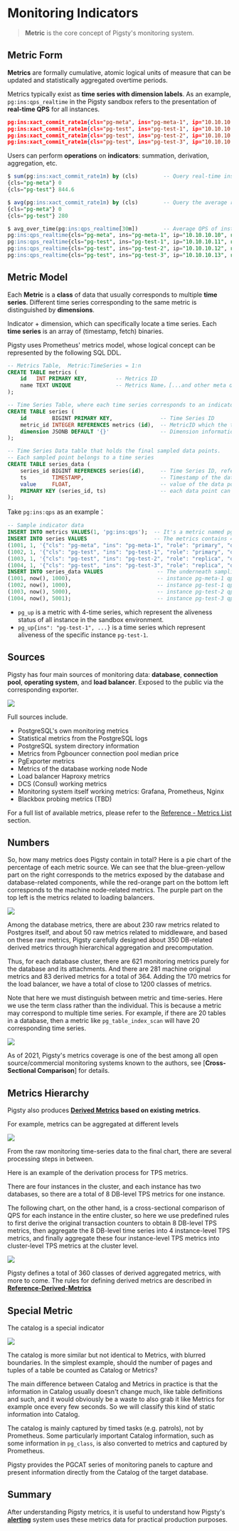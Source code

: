 # Monitoring Indicators

>  **Metric** is the core concept of Pigsty's monitoring system.




## Metric Form

**Metrics** are formally cumulative, atomic logical units of measure that can be updated and statistically aggregated overtime periods.

Metrics typically exist as **time series with dimension labels**. As an example, `pg:ins:qps_realtime` in the Pigsty sandbox refers to the presentation of **real-time QPS** for all instances.

```json
pg:ins:xact_commit_rate1m{cls="pg-meta", ins="pg-meta-1", ip="10.10.10.10", role="primary"} 0
pg:ins:xact_commit_rate1m{cls="pg-test", ins="pg-test-1", ip="10.10.10.11", role="primary"} 327.6
pg:ins:xact_commit_rate1m{cls="pg-test", ins="pg-test-2", ip="10.10.10.12", role="replica"} 517.0
pg:ins:xact_commit_rate1m{cls="pg-test", ins="pg-test-3", ip="10.10.10.13", role="replica"} 0
```


Users can perform **operations** on **indicators**: summation, derivation, aggregation, etc. 

```sql
$ sum(pg:ins:xact_commit_rate1m) by (cls)        -- Query real-time instance QPS aggregated by cluster
{cls="pg-meta"} 0
{cls="pg-test"} 844.6

$ avg(pg:ins:xact_commit_rate1m) by (cls)        -- Query the average real-time instance QPS of all instances in each cluster
{cls="pg-meta"} 0
{cls="pg-test"} 280

$ avg_over_time(pg:ins:qps_realtime[30m])        -- Average QPS of instances in the last 30 minutes
pg:ins:qps_realtime{cls="pg-meta", ins="pg-meta-1", ip="10.10.10.10", role="primary"} 0
pg:ins:qps_realtime{cls="pg-test", ins="pg-test-1", ip="10.10.10.11", role="primary"} 130
pg:ins:qps_realtime{cls="pg-test", ins="pg-test-2", ip="10.10.10.12", role="replica"} 100
pg:ins:qps_realtime{cls="pg-test", ins="pg-test-3", ip="10.10.10.13", role="replica"} 0
```



## Metric Model

Each **Metric** is a **class** of data that usually corresponds to multiple **time series**. Different time series corresponding to the same metric is distinguished by **dimensions**.

Indicator + dimension, which can specifically locate a time series. Each **time series** is an array of (timestamp, fetch) binaries.

Pigsty uses Prometheus' metrics model, whose logical concept can be represented by the following SQL DDL.


```sql
-- Metrics Table,  Metric:TimeSeries = 1:n
CREATE TABLE metrics (
    id   INT PRIMARY KEY,         -- Metrics ID
    name TEXT UNIQUE              -- Metrics Name，[...and other meta data such as type]
);

-- Time Series Table, where each time series corresponds to an indicator.
CREATE TABLE series (
    id        BIGINT PRIMARY KEY,               -- Time Series ID 
    metric_id INTEGER REFERENCES metrics (id),  -- MetricID which the time series belonged, refer metrics(id)
    dimension JSONB DEFAULT '{}'                -- Dimension information in the form of k-v pair
);

-- Time Series Data table that holds the final sampled data points. 
-- Each sampled point belongs to a time series 
CREATE TABLE series_data (
    series_id BIGINT REFERENCES series(id),     -- Time Series ID, refer series(id)
    ts        TIMESTAMP,                        -- Timestamp of the data point
    value     FLOAT,                            -- value of the data point
    PRIMARY KEY (series_id, ts)                 -- each data point can be identified by time series id and timestamp
);
```

Take `pg:ins:qps` as an example：

```sql
-- Sample indicator data
INSERT INTO metrics VALUES(1, 'pg:ins:qps');  -- It's a metric named pg:ins:qps, type GAUGE
INSERT INTO series VALUES                     -- The metrics contains 4 time-series, distinguished by dimension labels
(1001, 1, '{"cls": "pg-meta", "ins": "pg-meta-1", "role": "primary", "other": "..."}'),
(1002, 1, '{"cls": "pg-test", "ins": "pg-test-1", "role": "primary", "other": "..."}'),
(1003, 1, '{"cls": "pg-test", "ins": "pg-test-2", "role": "replica", "other": "..."}'),
(1004, 1, '{"cls": "pg-test", "ins": "pg-test-3", "role": "replica", "other": "..."}');
INSERT INTO series_data VALUES                 -- The underneath sampling data point
(1001, now(), 1000),                           -- instance pg-meta-1 qps 1000 at this moment
(1002, now(), 1000),                           -- instance pg-test-1 qps 1000 at this moment
(1003, now(), 5000),                           -- instance pg-test-2 qps 5000 at this moment
(1004, now(), 5001);                           -- instance pg-test-3 qps 5000 at this moment
```

* `pg_up` is a metric with 4-time series, which represent the aliveness status of all instance in the sandbox environment.
* `pg_up{ins": "pg-test-1", ...}` is a time series which represent aliveness of the specific instance `pg-test-1`.





## Sources

Pigsty has four main sources of monitoring data: **database**, **connection pool**, **operating system**, and **load balancer**. Exposed to the public via the corresponding exporter.

![](./_media/metrics_source.png)

Full sources include.

* PostgreSQL's own monitoring metrics
* Statistical metrics from the PostgreSQL logs
* PostgreSQL system directory information
* Metrics from Pgbouncer connection pool median price
* PgExporter metrics
* Metrics of the database working node Node
* Load balancer Haproxy metrics
* DCS (Consul) working metrics
* Monitoring system itself working metrics: Grafana, Prometheus, Nginx
* Blackbox probing metrics (TBD)

For a full list of available metrics, please refer to the [Reference - Metrics List]() section.



## Numbers

So, how many metrics does Pigsty contain in total? Here is a pie chart of the percentage of each metric source. We can see that the blue-green-yellow part on the right corresponds to the metrics exposed by the database and database-related components, while the red-orange part on the bottom left corresponds to the machine node-related metrics. The purple part on the top left is the metrics related to loading balancers.

![](./_media/metrics_ratio.png)

Among the database metrics, there are about 230 raw metrics related to Postgres itself, and about 50 raw metrics related to middleware, and based on these raw metrics, Pigsty carefully designed about 350 DB-related derived metrics through hierarchical aggregation and precomputation.

Thus, for each database cluster, there are 621 monitoring metrics purely for the database and its attachments. And there are 281 machine original metrics and 83 derived metrics for a total of 364. Adding the 170 metrics for the load balancer, we have a total of close to 1200 classes of metrics.

Note that here we must distinguish between metric and time-series.
Here we use the term class rather than the individual. This is because a metric may correspond to multiple time series. For example, if there are 20 tables in a database, then a metric like `pg_table_index_scan` will have 20 corresponding time series.

![](./_media/metrics_compare.png)

As of 2021, Pigsty's metrics coverage is one of the best among all open source/commercial monitoring systems known to the authors, see [**Cross-Sectional Comparison**] for details.



## Metrics Hierarchy

Pigsty also produces **[Derived Metrics]() based on existing metrics**.

For example, metrics can be aggregated at different levels

![](./_media/label-naming.png)

From the raw monitoring time-series data to the final chart, there are several processing steps in between.

Here is an example of the derivation process for TPS metrics.

There are four instances in the cluster, and each instance has two databases, so there are a total of 8 DB-level TPS metrics for one instance.

The following chart, on the other hand, is a cross-sectional comparison of QPS for each instance in the entire cluster, so here we use predefined rules to first derive the original transaction counters to obtain 8 DB-level TPS metrics, then aggregate the 8 DB-level time series into 4 instance-level TPS metrics, and finally aggregate these four instance-level TPS metrics into cluster-level TPS metrics at the cluster level.

![](./_media/derived-metrics.png)

Pigsty defines a total of 360 classes of derived aggregated metrics, with more to come. The rules for defining derived metrics are described in [**Reference-Derived-Metrics**]()



## Special Metric

The catalog is a special indicator

![](/img/ui/pg-table-catalog.jpg)

The catalog is more similar but not identical to Metrics, with blurred boundaries. In the simplest example, should the number of pages and tuples of a table be counted as Catalog or Metrics?

The main difference between Catalog and Metrics in practice is that the information in Catalog usually doesn't change much, like table definitions and such, and it would obviously be a waste to also grab it like Metrics for example once every few seconds. So we will classify this kind of static information into Catalog.

The catalog is mainly captured by timed tasks (e.g. patrols), not by Prometheus. Some particularly important Catalog information, such as some information in `pg_class`, is also converted to metrics and captured by Prometheus.

Pigsty provides the PGCAT series of monitoring panels to capture and present information directly from the Catalog of the target database.



## Summary

After understanding Pigsty metrics, it is useful to understand how Pigsty's [**alerting**](r-alert.md) system uses these metrics data for practical production purposes.


